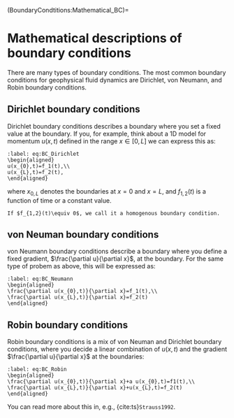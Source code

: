 (BoundaryCondtitions:Mathematical_BC)=
# Mathematical descriptions of boundary conditions


There are many types of boundary conditions. The most common boundary conditions for geophysical fluid dynamics are Dirichlet, von Neumann, and Robin boundary conditions.

## Dirichlet boundary conditions
Dirichlet boundary conditions describes a boundary where you set a fixed value at the boundary. If you, for example, think about a 1D model for momentum $u(x,t)$ defined in the range $x\in[0,L]$ we can express this as:

```{math}
:label: eq:BC_Dirichlet
\begin{aligned}
u(x_{0},t)=f_1(t),\\
u(x_{L},t)=f_2(t),
\end{aligned}
```

where $x_{0,L}$ denotes the boundaries at $x=0$ and $x=L$, and $f_{1,2}(t)$ is a function of time or a constant value. 

```{note}
If $f_{1,2}(t)\equiv 0$, we call it a homogenous boundary condition.
```


## von Neuman boundary conditions
von Neumann boundary conditions describe a boundary where you define a fixed gradient, $\frac{\partial u}{\partial x}$, at the boundary. For the same type of probem as above, this will be expressed as:

```{math}
:label: eq:BC_Neumann
\begin{aligned}
\frac{\partial u(x_{0},t)}{\partial x}=f_1(t),\\
\frac{\partial u(x_{L},t)}{\partial x}=f_2(t)
\end{aligned}
```

## Robin boundary conditions
Robin boundary conditions is a mix of von Neuman and Dirichlet boundary conditions, where you decide a linear combination of $u(x,t)$ and the gradient $\frac{\partial u}{\partial x}$ at the boundaries:

```{math}
:label: eq:BC_Robin
\begin{aligned}
\frac{\partial u(x_{0},t)}{\partial x}+a u(x_{0},t)=f1(t),\\
\frac{\partial u(x_{L},t)}{\partial x}+u(x_{L},t)=f_2(t)
\end{aligned}
```

You can read more about this in, e.g., {cite:ts}`Strauss1992`.